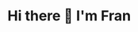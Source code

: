 ### <h1> Hi there 👋 I'm Fran </h1>

<!--
**ffran-acosta/ffran-acosta** is a ✨ _special_ ✨ repository because its `README.md` (this file) appears on your GitHub profile.
Here are some ideas to get you started:

- 🔭 I’m currently working on ...
- 🌱 I’m currently learning ...
- 👯 I’m looking to collaborate on ...
- 🤔 I’m looking for help with ...
- 💬 Ask me about ...
- 📫 How to reach me: ...
- 😄 Pronouns: ...
- ⚡ Fun fact: ...

[![GitHub Streak](http://github-readme-streak-stats.herokuapp.com?user=ffran-acosta&theme=dark&hide_border=true&date_format=j%20M%5B%20Y%5D)](https://git.io/streak-stats)
-->
